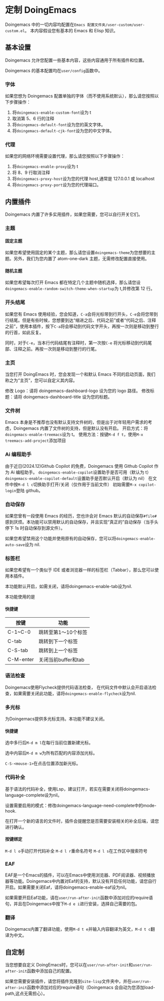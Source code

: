 # 定制 DoingEmacs

Doingemacs 中的一切内容均配置在`Emacs 配置文件夹/user-custom/user-custom.el`。
本内容假设您有基本的 Emacs 和 Elisp 知识。

## 基本设置

Doingemacs 允许您配置一些基本内容，这些内容通用于所有插件和位置。

Doingemacs 的基本配置均在`user/config`函数中。

### 字体

如果您想为 Doingemacs 配置单独的字体（而不使用系统默认），那么请您按照以下步骤操作：

1. 将`doingemacs-enable-custom-font`设为 t
2. 取消第 5、6 行的注释
3. 将`doingemacs-default-font`设为您的英文字体。
4. 将`doingemacs-default-cjk-font`设为您的中文字体。

### 代理

如果您的网络环境需要设置代理，那么请您按照以下步骤操作：

1. 将`doingemacs-enable-proxy`设为 t
2. 将 8、9 行取消注释
3. 将`doingemacs-proxy-host`设为您的代理 host,通常是 127.0.0.1 或 localhost
4. 将`doingemacs-proxy-port`设为您的代理端口。

## 内置插件

Doingemacs 内置了许多实用插件，如果您需要，您可以自行开关它们。

### 主题

#### 固定主题

如果您希望使用固定的某个主题，那么请您设置`doingemacs-theme`为您想要的主题。另外，我们为您内置了 atom-one-dark 主题，无需修改配置直接使用。

#### 随机主题

如果您希望每次打开 Emacs 都在特定几个主题中随机选择，那么请您设`doingemacs-enable-random-switch-theme-when-startup`为 t,并修改第 12 行。

### 开头结尾

如果您有 Emacs 使用经验，您会知道，`C-a`会将光标带到行开头，`C-e`会将您带到行结尾。但是有些时候，您想要到达“缩进之后、代码之前”或者“代码之后、注释之前”，使用本插件，按下`C-a`将会移动到代码文字开头，再按一次则是移动到整行的行首，如此反复。

同时，对于`C-e`，当本行代码结尾有注释时，第一次按`C-e` 将光标移动到代码尾部、注释之前。再按一次则是移动到整行的行尾。

### 主页

当您打开 DoingEmacs 时，您会发现一个和默认 Emacs 不同的启动页面，我们称之为“主页”，您可以自定义其内容。

修改 Logo：请将 doingemacs-dashboard-logo 设为您的 logo 路径。
修改标题：请将 doingemacs-dashboard-title 设为您的标题。

### 文件树

Emacs 本身是不推荐也没有默认支持文件树的，但是出于对年轻用户需求的考虑，Doingemacs 内置了文件树的支持，但是默认没有开启。
开启方式：将`doingemacs-enable-treemacs`设为 t。
使用方法：按键`M-d f t`，使用`M-x treemacs-add-project`添加项目

### Ai 编程助手

由于近日(2024.12)Github Copilot 的免费，Doingemacs 使用 Github Copilot 作为 Ai 编程助手。
`doingemacs-enable-copilot`设置助手是否可用（默认为 t）
`doingemacs-enable-copilot-default`设置助手是否默认开启（默认为 nil）
在文件中按`M-d l c`切换助手打开/关闭（仅作用于当前文件）
初始需要`M-x copilot-login`登陆 github。

### 自动保存

如果您曾有一段使用 Emacs 的经历，您也许会对 Emacs 默认的自动保存`#file#`感到厌烦。本功能可以禁用默认的自动保存，并且实现“真正的”自动保存（当手头停下 1s 时自动保存到源文件）。

如果您希望禁用这个功能并使用原有的自动保存，您可以将`doingemacs-enable-auto-save`设为 nil.

### 标签栏

如果您希望有一个类似于 IDE 或者浏览器一样的标签栏（Tabbar），那么您可以使用本插件。

本功能默认开启，如需关闭，请将doingemacs-enable-tab设为nil.

本功能使用的是

#### 快捷键

| 按键      | 功能                |
| --------- | ------------------- |
| C-1~C-0   | 跳转至第1～10个标签 |
| C-tab     | 跳转到下一个标签    |
| C-S-tab   | 跳转到上一个标签    |
| C-M-enter | 关闭当前buffer和tab |

### 语法检查

Doingemacs使用Flycheck提供代码语法检查，
在代码文件中默认会开启语法检查，如果需要关闭此功能，请将`doingemacs-enable-flycheck`设为nil.

### 多光标
为Doingemacs提供多光标支持。本功能不建议关闭。

#### 快捷键
选中多行后`M-d m l`在每行当前位置新建光标。

选中内容后`M-d m w`为所有匹配的内容添加光标。

`C-S-<mouse-1>`在点击位置添加新光标。

### 代码补全

基于语法的代码补全，使用Lsp，建议打开，若实在需要关闭将doingemacs-language-complete设为nil。

设置需要启用的模式：修改doingemacs-language-need-complete中的mode-hook.

在打开一个新的语言的文件时，插件会提醒您是否需要安装相关的补全后端，请您进行确认。

#### 按键绑定
`M-d l o`手动打开代码补全
`M-d l r`重命名符号
`M-d l s`在工作区中搜索符号

### EAF
EAF是一个Emacs的插件，可以在Emacs中使用浏览器、PDF阅读器、视频播放器等功能。Doingemacs中内置对Eaf的支持，默认没有开启任何功能，请您自行开启。如果需要关闭Eaf，请将doingemacs-enable-eaf设为nil。

如果需要开启Eaf功能，请在`user/run-after-init`函数中添加对应的require语句，并且在Doingemacs中按下`M-d e i`进行安装，选择自己需要的包。

### 翻译

Doingemacs内置了翻译功能，使用`M-d t e`并输入内容翻译为英文，`M-d t c`翻译为中文。


## 自定制
当您想要自定义 DoingEmacs时，您可以在`user/run-after-init`和`user/run-after-init`函数中添加自己的配置。

如果您需要安装插件，请您将插件克隆到`site-lisp`文件夹中，并在`user/run-after-init`函数中添加对应的require语句（Doingemacs 会自动为您添加load-path,这点无需担心）。
